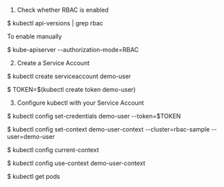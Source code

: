 1. Check whether RBAC is enabled

$ kubectl api-versions | grep rbac

To enable manually 

$ kube-apiserver --authorization-mode=RBAC

2. Create a Service Account

$ kubectl create serviceaccount demo-user

$ TOKEN=$(kubectl create token demo-user)

3. Configure kubectl with your Service Account

$ kubectl config set-credentials demo-user --token=$TOKEN

$ kubectl config set-context demo-user-context --cluster=rbac-sample --user=demo-user

$ kubectl config current-context

$ kubectl config use-context demo-user-context

$ kubectl get pods
